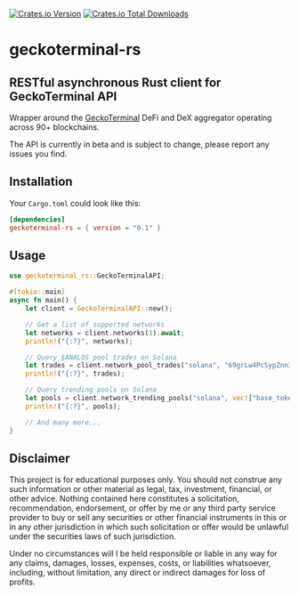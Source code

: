 [![Crates.io Version](https://img.shields.io/crates/v/geckoterminal-rs)](https://crates.io/crates/geckoterminal-rs)
[![Crates.io Total Downloads](https://img.shields.io/crates/d/geckoterminal-rs)](https://crates.io/crates/geckoterminal-rs)

# geckoterminal-rs

## RESTful asynchronous Rust client for GeckoTerminal API

Wrapper around the [GeckoTerminal](https://www.geckoterminal.com) DeFi and DeX
aggregator operating across 90+ blockchains.

The API is currently in beta and is subject to change, please report any issues you
find.

## Installation

Your `Cargo.toml` could look like this:

```toml
[dependencies]
geckoterminal-rs = { version = "0.1" }
```

## Usage

```rust
use geckoterminal_rs::GeckoTerminalAPI;

#[tokio::main]
async fn main() {
    let client = GeckoTerminalAPI::new();

    // Get a list of supported networks
    let networks = client.networks(1).await;
    println!("{:?}", networks);

    // Query $ANALOS pool trades on Solana
    let trades = client.network_pool_trades("solana", "69grLw4PcSypZnn3xpsozCJFT8vs8WA5817VUVnzNGTh", 0).await;
    println!("{:?}", trades);

    // Query trending pools on Solana
    let pools = client.network_trending_pools("solana", vec!["base_token", "quote_token", "dex"], 0).await;
    println!("{:?}", pools);

    // And many more...
}
```

## Disclaimer

This project is for educational purposes only. You should not construe any such
information or other material as legal, tax, investment, financial, or other advice.
Nothing contained here constitutes a solicitation, recommendation, endorsement, or
offer by me or any third party service provider to buy or sell any securities or other
financial instruments in this or in any other jurisdiction in which such solicitation or
offer would be unlawful under the securities laws of such jurisdiction.

Under no circumstances will I be held responsible or liable in any way for any claims,
damages, losses, expenses, costs, or liabilities whatsoever, including, without
limitation, any direct or indirect damages for loss of profits.
